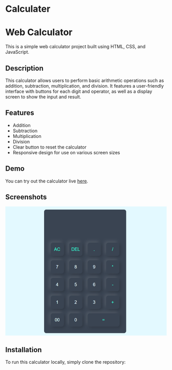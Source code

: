 # Calculater
# Web Calculator

This is a simple web calculator project built using HTML, CSS, and JavaScript.

## Description

This calculator allows users to perform basic arithmetic operations such as addition, subtraction, multiplication, and division. It features a user-friendly interface with buttons for each digit and operator, as well as a display screen to show the input and result.

## Features

- Addition
- Subtraction
- Multiplication
- Division
- Clear button to reset the calculator
- Responsive design for use on various screen sizes

## Demo

You can try out the calculator live [here](https://prathmeshpol2004.github.io/Calculater/).

## Screenshots

![Calculator Screenshot](img.png)

## Installation

To run this calculator locally, simply clone the repository:

